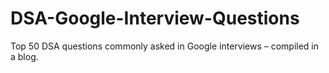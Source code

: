 # DSA-Google-Interview-Questions
Top 50 DSA questions commonly asked in Google interviews – compiled in a blog.
